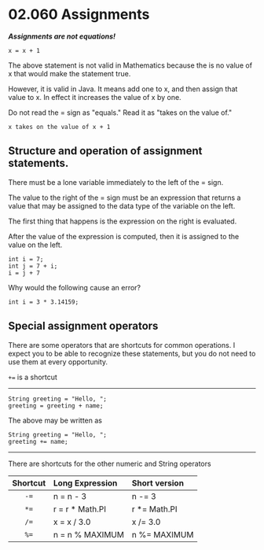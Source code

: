 # 02.060 Assignments

***Assignments are not equations!***

```
x = x + 1
```

The above statement is not valid in Mathematics because the is no value of x that would make the statement true.

However, it is valid in Java.  It means add one to x, and then assign that value to x.  In effect it increases the value of x by one.

Do not read the = sign as "equals."  Read it as "takes on the value of." 

```
x takes on the value of x + 1
```

## Structure and operation of assignment statements.

There must be a lone variable immediately to the left of the = sign.  

The value to the right of the = sign must be an expression that returns a value that may be assigned to the data type of the variable on the left.

The first thing that happens is the expression on the right is evaluated.

After the value of the expression is computed, then it is assigned to the value on the left.

```
int i = 7;
int j = 7 + i;
i = j + 7
```

Why would the following cause an error?

```
int i = 3 * 3.14159;
```

## Special assignment operators

There are some operators that are shortcuts for common operations.  I expect you to be able to recognize these statements, but you do not need to use them at every opportunity.

`+=` is a shortcut

<hr>


```
String greeting = "Hello, ";
greeting = greeting + name;
```
The above may be written as 

```
String greeting = "Hello, ";
greeting += name;
```

<hr>

There are shortcuts for the other numeric and String operators

Shortcut|Long Expression|Short version
:---:|:---|:---
`-=`|n = n - 3|n -= 3
`*=`|r = r * Math.PI| r *= Math.PI
`/=`|x = x / 3.0 |x /= 3.0
`%=`|n = n % MAXIMUM| n %= MAXIMUM
